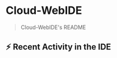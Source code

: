 # Cloud-WebIDE

> Cloud-WebIDE's README

## :zap: Recent Activity in the IDE

<!--START_SECTION:activity-->
<!--END_SECTION:activity-->
